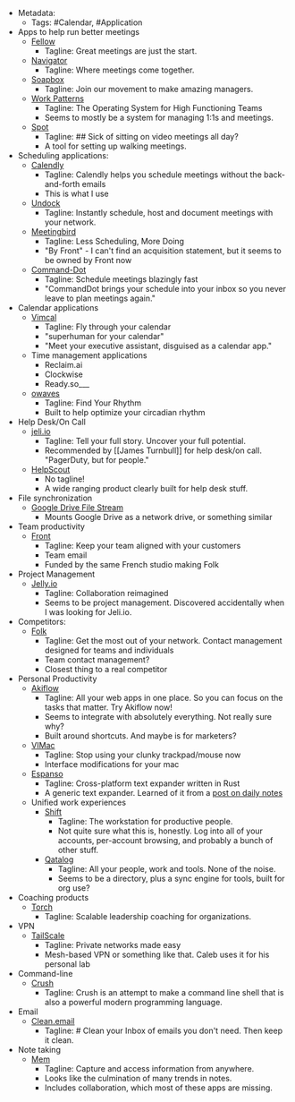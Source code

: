 - Metadata:
    - Tags: #Calendar, #Application
- Apps to help run better meetings
    - [Fellow](https://fellow.app/)
        - Tagline: Great meetings are just the start.
    - [Navigator](https://navigator.com)
        - Tagline: Where meetings come together.
    - [Soapbox](https://soapboxhq.com/)
        - Tagline: Join our movement to make amazing managers.
    - [Work Patterns](https://www.workpatterns.com)
        - Tagline: The Operating System for High Functioning Teams
        - Seems to mostly be a system for managing 1:1s and meetings.
	- [Spot](https://www.meetwithspot.com)
		- Tagline: ## Sick of sitting on video meetings all day?
		- A tool for setting up walking meetings.
- Scheduling applications:
    - [Calendly](https://calendly.com)
        - Tagline: Calendly helps you schedule meetings without the back-and-forth emails
        - This is what I use
    - [Undock](https://undock.com/o/)
        - Tagline: Instantly schedule, host and document meetings with your network.
    - [Meetingbird](https://meetingbird.com)
        - Tagline: Less Scheduling, More Doing
        - "By Front" - I can't find an acquisition statement, but it seems to be owned by Front now
    - [Command-Dot](https://commanddot.com)
        - Tagline: Schedule meetings blazingly fast
        - "CommandDot brings your schedule into your inbox so you never leave to plan meetings again."
- Calendar applications
    - [Vimcal](https://www.vimcal.com)
        - Tagline: Fly through your calendar
        - "superhuman for your calendar"
        - "Meet your executive assistant, disguised as a calendar app."
    - Time management applications
        - Reclaim.ai
        - Clockwise
        - Ready.so___
    - [owaves](https://owaves.com)
        - Tagline: Find Your Rhythm
        - Built to help optimize your circadian rhythm
- Help Desk/On Call
    - [jeli.io](https://www.jeli.io)
        - Tagline: Tell your full story. Uncover your full potential.
        - Recommended by [[James Turnbull]] for help desk/on call. "PagerDuty, but for people."
    - [HelpScout](https://www.helpscout.com)
        - No tagline!
        - A wide ranging product clearly built for help desk stuff.
- File synchronization
    - [Google Drive File Stream](https://support.google.com/a/answer/7491144?utm_medium=et&utm_source=aboutdrive&utm_content=getstarted&utm_campaign=en_us)
        - Mounts Google Drive as a network drive, or something similar
- Team productivity
    - [Front](https://frontapp.com)
        - Tagline: Keep your team aligned with your customers
        - Team email
        - Funded by the same French studio making Folk
- Project Management
    - [Jelly.io](https://jelly.io)
        - Tagline: Collaboration reimagined
        - Seems to be project management. Discovered accidentally when I was looking for Jeli.io.
- Competitors:
    - [Folk](https://www.folk.app)
        - Tagline: Get the most out of your network. Contact management designed for teams and individuals
        - Team contact management?
        - Closest thing to a real competitor
- Personal Productivity
    - [Akiflow](https://akiflow.com)
        - Tagline:  All your web apps in one place. So you can focus on the tasks that matter. Try Akiflow now!
        - Seems to integrate with absolutely everything. Not really sure why?
        - Built around shortcuts. And maybe is for marketers?
    - [VIMac](https://vimacapp.com)
        - Tagline: Stop using your clunky trackpad/mouse now
        - Interface modifications for your mac
	- [Espanso](https://forum.obsidian.md/t/fun-with-espanso/2317)
		- Tagline: Cross-platform text expander written in Rust
		- A generic text expander. Learned of it from a [post on daily notes](https://forum.obsidian.md/t/how-i-use-daily-notes/3057/2)
    - Unified work experiences
        - [Shift](https://tryshift.com)
            - Tagline: The workstation for productive people.
            - Not quite sure what this is, honestly. Log into all of your accounts, per-account browsing, and probably a bunch of other stuff.
        - [Qatalog](https://qatalog.com)
            - Tagline: All your people, work and tools. None of the noise.
            - Seems to be a directory, plus a sync engine for tools, built for org use?
- Coaching products
    - [Torch](https://torch.io)
        - Tagline: Scalable leadership coaching for organizations.
- VPN
    - [TailScale](https://www.tailscale.com)
        - Tagline: Private networks made easy
        - Mesh-based VPN or something like that. Caleb uses it for his personal lab
- Command-line
    - [Crush](https://github.com/liljencrantz/crush)
        - Tagline: Crush is an attempt to make a command line shell that is also a powerful modern programming language.
- Email
	- [Clean.email](https://clean.email)
		- Tagline: # Clean your Inbox of emails you don't need. Then keep it clean.
- Note taking
	- [Mem](https://newsletter.mem.ai/p/new-in-mem-templates-and-daily-mems)
		- Tagline: Capture and access information from anywhere.
		- Looks like the culmination of many trends in notes.
		- Includes collaboration, which most of these apps are missing.
